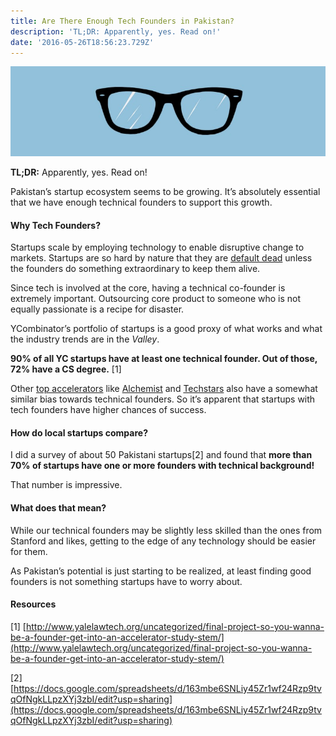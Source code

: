 ```yaml
---
title: Are There Enough Tech Founders in Pakistan?
description: 'TL;DR: Apparently, yes. Read on!'
date: '2016-05-26T18:56:23.729Z'
---
```


![](/assets/blog/old_posts/1__6JaspnYh44XChCXVmf6YEg.jpeg)

**TL;DR:** Apparently, yes. Read on!

Pakistan’s startup ecosystem seems to be growing. It’s absolutely essential that we have enough technical founders to support this growth.

#### Why Tech Founders?

Startups scale by employing technology to enable disruptive change to markets. Startups are so hard by nature that they are [default dead](http://paulgraham.com/aord.html) unless the founders do something extraordinary to keep them alive.

Since tech is involved at the core, having a technical co-founder is extremely important. Outsourcing core product to someone who is not equally passionate is a recipe for disaster.

YCombinator’s portfolio of startups is a good proxy of what works and what the industry trends are in the _Valley_.

**90% of all YC startups have at least one technical founder. Out of those, 72% have a CS degree.** \[1\]

Other [top accelerators](http://techcrunch.com/2016/03/11/your-favorite-accelerator-programs-ranked/) like [Alchemist](http://alchemistaccelerator.com/) and [Techstars](http://www.techstars.com/) also have a somewhat similar bias towards technical founders. So it’s apparent that startups with tech founders have higher chances of success.

#### How do local startups compare?

I did a survey of about 50 Pakistani startups\[2\] and found that **more than 70% of startups have one or more founders with technical background!**

That number is impressive.

#### What does that mean?

While our technical founders may be slightly less skilled than the ones from Stanford and likes, getting to the edge of any technology should be easier for them.

As Pakistan’s potential is just starting to be realized, at least finding good founders is not something startups have to worry about.

#### Resources

\[1\] [http://www.yalelawtech.org/uncategorized/final-project-so-you-wanna-be-a-founder-get-into-an-accelerator-study-stem/](http://www.yalelawtech.org/uncategorized/final-project-so-you-wanna-be-a-founder-get-into-an-accelerator-study-stem/)

\[2\] [https://docs.google.com/spreadsheets/d/163mbe6SNLiy45Zr1wf24Rzp9tvqOfNgkLLpzXYj3zbI/edit?usp=sharing](https://docs.google.com/spreadsheets/d/163mbe6SNLiy45Zr1wf24Rzp9tvqOfNgkLLpzXYj3zbI/edit?usp=sharing)
